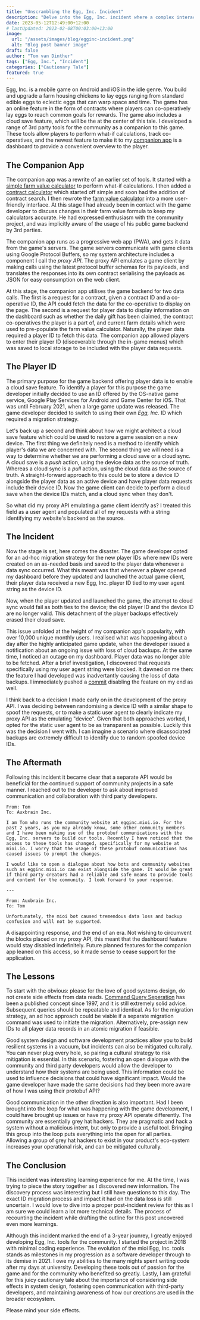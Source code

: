 ```yaml
---
title: "Unscrambling the Egg, Inc. Incident"
description: "Delve into the Egg, Inc. incident where a complex interaction with a community tool leads to an unforgettable saga and the end of the mioi Egg, Inc. companion app."
date: 2023-05-12T12:49:00+12:00
# lastUpdated: 2023-02-08T00:03:00+13:00
image:
  url: "/assets/images/blog/egginc-incident.png"
  alt: "Blog post banner image"
draft: false
author: "Tom van Dinther"
tags: ["Egg, Inc.", "Incident"]
categories: ["Cautionary Tale"]
featured: true
---
```

Egg, Inc. is a mobile game on Android and iOS in the idle genre. You build and upgrade a farm housing chickens to lay eggs ranging from standard edible eggs to eclectic eggs that can warp space and time. The game has an online feature in the form of contracts where players can co-operatively lay eggs to reach common goals for rewards. The game also includes a cloud save feature, which will be the at the center of this tale. I developed a range of 3rd party tools for the community as a companion to this game. These tools allow players to perform what-if calculations, track co-operatives, and the newest feature to make it to my [companion app](https://egginc.mioi.io) is a dashboard to provide a convenient overview to the player.

## The Companion App

The companion app was a rewrite of an earlier set of tools. It started with a [simple farm value calculator](https://mioi.io/projects/egginc-farmvalue-simple/) to perform what-if calculations. I then added a [contract calculator](https://mioi.io/projects/egginc-contract/) which started off simple and soon had the addition of contract search. I then rewrote the [farm value calculator](https://mioi.io/projects/egginc-farmvalue/) into a more user-friendly interface. At this stage I had already been in contact with the game developer to discuss changes in their farm value formula to keep my calculators accurate. He had expressed enthusiasm with the community project, and was implicitly aware of the usage of his public game backend by 3rd parties.

The companion app runs as a progressive web app (PWA), and gets it data from the game's servers. The game servers communicate with game clients using Google Protocol Buffers, so my system architecture includes a component I call the *proxy API*. The proxy API emulates a game client by making calls using the latest protocol buffer schemas for its payloads, and translates the responses into its own contract serialising the payloads as JSON for easy consumption on the web client.

At this stage, the companion app utilises the game backend for two data calls. The first is a request for a contract, given a contract ID and a co-operative ID, the API could fetch the data for the co-operative to display on the page. The second is a request for player data to display information on the dashboard such as whether the daily gift has been claimed, the contract co-operatives the player is a part of, and current farm details which were used to pre-populate the farm value calculator. Naturally, the player data required a player ID to fetch this data. The companion app allowed players to enter their player ID (discoverable through the in-game menus) which was saved to local storage to be included with the player data requests.

## The Player ID

The primary purpose for the game backend offering player data is to enable a cloud save feature. To identify a player for this purpose the game developer initially decided to use an ID offered by the OS-native game service, Google Play Services for Android and Game Center for iOS. That was until February 2021, when a large game update was released. The game developer decided to switch to using their own *Egg, Inc.* ID which required a migration strategy.

Let's back up a second and think about how we might architect a cloud save feature which could be used to restore a game session on a new device. The first thing we definitely need is a method to identify which player's data we are concerned with. The second thing we will need is a way to determine whether we are performing a cloud save or a cloud sync. A cloud save is a *push* action, using the device data as the source of truth. Whereas a cloud sync is a *pull* action, using the cloud data as the source of truth. A straight-forward approach to this could be to store a device ID alongside the player data as an active device and have player data requests include their device ID. Now the game client can decide to perform a cloud save when the device IDs match, and a cloud sync when they don't.

So what did my proxy API emulating a game client identify as? I treated this field as a user agent and populated all of my requests with a string identifying my website's backend as the source.

## The Incident

Now the stage is set, here comes the disaster. The game developer opted for an ad-hoc migration strategy for the new player IDs where new IDs were created on an as-needed basis and saved to the player data whenever a data sync occurred. What this meant was that whenever a player opened my dashboard before they updated and launched the actual game client, their player data received a new Egg, Inc. player ID tied to my user agent string as the device ID.

Now, when the player updated and launched the game, the attempt to cloud sync would fail as both ties to the device; the old player ID and the device ID are no longer valid. This detachment of the player backups effectively erased their cloud save.

This issue unfolded at the height of my companion app's popularity, with over 10,000 unique monthly users. I realised what was happening about a day after the highly anticipated game update, when the developer issued a notification about an ongoing issue with loss of cloud backups. At the same time, I noticed an outage on my dashboard. Player data was no longer able to be fetched. After a brief investigation, I discovered that requests specifically using my user agent string were blocked. It dawned on me then: the feature I had developed was inadvertantly causing the loss of data backups. I immediately pushed a [commit](https://github.com/tvandinther/mioi_egginc_app/commit/cea8a8152f274490b2bdaab4ec12cc566d33526e) disabling the feature on my end as well.

I think back to a decision I made early on in the development of the proxy API. I was deciding between randomising a device ID with a similar shape to spoof the requests, or to make a static user agent to clearly indicate my proxy API as the emulating "device". Given that both approaches worked, I opted for the static user agent to be as transparent as possible. Luckily this was the decision I went with. I can imagine a scenario where disassociated backups are extremely difficult to identify due to random spoofed device IDs.

## The Aftermath

Following this incident it became clear that a separate API would be beneficial for the continued support of community projects in a safe manner. I reached out to the developer to ask about improved communication and collaboration with third party developers.

```
From: Tom
To: Auxbrain Inc.

I am Tom who runs the community website at egginc.mioi.io. For the past 2 years, as you may already know, some other community members and I have been making use of the protobuf communications with the Egg, Inc. servers to build our tools. Recently I have noticed that the access to these tools has changed, specifically for my website at mioi.io. I worry that the usage of these protobuf communications has caused issues to prompt the changes.

I would like to open a dialogue about how bots and community websites such as egginc.mioi.io can exist alongside the game. It would be great if third party creators had a reliable and safe means to provide tools and content for the community. I look forward to your response.

---

From: Auxbrain Inc.
To: Tom
​
Unfortunately, the mioi bot caused tremendous data loss and backup confusion and will not be supported.
```
A disappointing response, and the end of an era. Not wishing to circumvent the blocks placed on my proxy API, this meant that the dashboard feature would stay disabled indefinitely. Future planned features for the companion app leaned on this access, so it made sense to cease support for the application.

## The Lessons

To start with the obvious: please for the love of good systems design, do not create side effects from data reads. [Command Query Seperation](https://en.wikipedia.org/wiki/Command%E2%80%93query_separation) has been a published concept since 1997, and it is still extremely solid advice. Subsequent queries should be repeatable and identical. As for the migration strategy, an ad hoc approach could be viable if a separate migration command was used to initiate the migration. Alternatively, pre-assign new IDs to all player data records in an atomic migration if feasible.

Good system design and software development practices allow you to build resilient systems in a vacuum, but incidents can also be mitigated culturally. You can never plug every hole, so pairing a cultural strategy to risk mitigation is essential. In this scenario, fostering an open dialogue with the community and third party developers would allow the developer to understand how their systems are being used. This information could be used to influence decisions that could have significant impact. Would the game developer have made the same decisions had they been more aware of how I was using their protobuf API?

Good communication in the other direction is also important. Had I been brought into the loop for what was happening with the game development, I could have brought up issues or have my proxy API operate differently. The community are essentially grey hat hackers. They are pragmatic and hack a system without a malicious intent, but only to provide a useful tool. Bringing this group into the loop puts everything into the open for all parties. Allowing a group of grey hat hackers to exist in your product's eco-system increases your operational risk, and can be mitigated culturally.

## The Conclusion

This incident was interesting learning experience for me. At the time, I was trying to piece the story together as I discovered new information. The discovery process was interesting but I still have questions to this day. The exact ID migration process and impact it had on the data loss is still uncertain. I would love to dive into a proper post-incident review for this as I am sure we could learn a lot more technical details. The process of recounting the incident while drafting the outline for this post uncovered even more learnings.

Although this incident marked the end of a 3-year jounrey, I greatly enjoyed developing Egg, Inc. tools for the community. I started the project in 2018 with minimal coding experience. The evolution of the mioi Egg, Inc. tools stands as milestones in my progression as a software developer through to its demise in 2021. I owe my abilities to the many nights spent writing code after my days at university. Developing these tools out of passion for the game and for the community who benefited so greatly. Lastly, I am grateful for this juicy cautionary tale about the importance of considering side effects in system design, fostering open communication with third-party developers, and maintaining awareness of how our creations are used in the broader ecosystem.

Please mind your side effects.